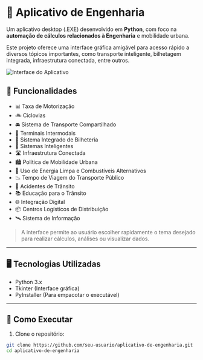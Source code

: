 # 🧮 Aplicativo de Engenharia

Um aplicativo desktop (.EXE) desenvolvido em **Python**, com foco na **automação de cálculos relacionados à Engenharia** e mobilidade urbana.

Este projeto oferece uma interface gráfica amigável para acesso rápido a diversos tópicos importantes, como transporte inteligente, bilhetagem integrada, infraestrutura conectada, entre outros.

![Interface do Aplicativo](./screenshot.png) <!-- Substitua pelo nome correto da imagem no seu repositório -->

## 🔧 Funcionalidades

- 📊 Taxa de Motorização  
- 🚲 Ciclovias  
- 🚘 Sistema de Transporte Compartilhado  
- 🚌 Terminais Intermodais  
- 🎫 Sistema Integrado de Bilheteria  
- 🧠 Sistemas Inteligentes  
- 🛣️ Infraestrutura Conectada  
- 🏙️ Política de Mobilidade Urbana  
- 🔋 Uso de Energia Limpa e Combustíveis Alternativos  
- 📉 Tempo de Viagem do Transporte Público  
- 🚧 Acidentes de Trânsito  
- 📚 Educação para o Trânsito  
- 🌐 Integração Digital  
- 📦 Centros Logísticos de Distribuição  
- 🛰️ Sistema de Informação  

> A interface permite ao usuário escolher rapidamente o tema desejado para realizar cálculos, análises ou visualizar dados.

---

## 🖥️ Tecnologias Utilizadas

- Python 3.x  
- Tkinter (Interface gráfica)  
- PyInstaller (Para empacotar o executável)

---

## 🚀 Como Executar

1. Clone o repositório:

```bash
git clone https://github.com/seu-usuario/aplicativo-de-engenharia.git
cd aplicativo-de-engenharia
